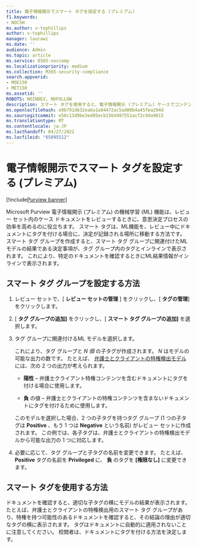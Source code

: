 ```yaml
---
title: 電子情報開示でスマート タグを設定する (プレミアム)
f1.keywords:
- NOCSH
ms.author: v-tophillips
author: v-tophillips
manager: laurawi
ms.date: ''
audience: Admin
ms.topic: article
ms.service: O365-seccomp
ms.localizationpriority: medium
ms.collection: M365-security-compliance
search.appverid:
- MOE150
- MET150
ms.assetid: ''
ROBOTS: NOINDEX, NOFOLLOW
description: スマート タグを使用すると、電子情報開示 (プレミアム) ケースでコンテンツを確認するときに機械学習機能を適用できます。 スマート タグ グループを使用して、弁護士とクライアントの特権モデルなどの機械学習検出モデルの結果を表示します。
ms.openlocfilehash: e9b791d632ea6a1a84472ac5ad00b4a45fea294d
ms.sourcegitcommit: e50c13d9be3ed05ecb156d497551acf2c9da9015
ms.translationtype: MT
ms.contentlocale: ja-JP
ms.lasthandoff: 04/27/2022
ms.locfileid: "65095512"
---
```

# <a name="set-up-smart-tags-in-ediscovery-premium"></a>電子情報開示でスマート タグを設定する (プレミアム)

[!include[Purview banner](../includes/purview-rebrand-banner.md)]

Microsoft Purview 電子情報開示 (プレミアム) の機械学習 (ML) 機能は、レビュー セット内のケース ドキュメントをレビューするときに、意思決定プロセスの効率を高めるのに役立ちます。 スマート タグは、ML機能を、レビュー中にドキュメントにタグを付ける場合に、決定が記録される場所に移動する方法です。 スマート タグ グループを作成すると、スマート タグ グループに関連付けたML モデルの結果である決定事項が、タグ グループ内のタグとインラインで表示されます。 これにより、特定のドキュメントを確認するときにML結果情報がインラインで表示されます。

## <a name="how-to-set-up-a-smart-tag-group"></a>スマート タグ グループを設定する方法

1. レビュー セットで、[ **レビュー セットの管理** ] をクリックし、[ **タグの管理**] をクリックします。

2. [ **タグ グループの追加]** をクリックし、[ **スマート タグ グループの追加]** を選択します。

3. タグ グループに関連付けるML モデルを選択します。
    
   これにより、タグ グループと *N 個* の子タグが作成されます。 *N* はモデルの可能な出力の数です。 たとえば、 [弁護士とクライアントの特権検出モデル](attorney-privilege-detection.md) には、次の 2 つの出力が考えられます。 

   - **陽性** – 弁護士クライアント特権コンテンツを含むドキュメントにタグを付ける場合に使用します。
   
   - **負** の値 – 弁護士とクライアントの特権コンテンツを含まないドキュメントにタグを付けるために使用します。
    
    このモデルを選択した場合、2 つの子タグを持つタグ グループ (1 つの子タグは **Positive** 、もう 1 つは **Negative** という名前) がレビュー セットに作成されます。 この例では、各子タグは、弁護士とクライアントの特権検出モデルから可能な出力の 1 つに対応します。

4. 必要に応じて、タグ グループと子タグの名前を変更できます。 たとえば、 **Positive** タグの名前を **Privileged** に、 **負** のタグを **[権限なし]** に変更できます。

## <a name="how-to-use-smart-tags"></a>スマート タグを使用する方法

ドキュメントを確認すると、適切な子タグの横にモデルの結果が表示されます。 たとえば、弁護士とクライアントの特権検出用のスマート タグ グループがあり、特権を持つ可能性のあるドキュメントを確認すると、その結論の理由が適切なタグの横に表示されます。 タグはドキュメントに自動的に適用されないことに注意してください。 校閲者は、ドキュメントにタグを付ける方法を決定します。
